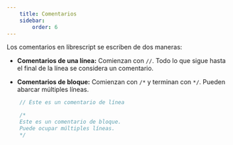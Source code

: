 ```yaml
---
    title: Comentarios
    sidebar:
        order: 6
---
```


Los comentarios en librescript se escriben de dos maneras:

* **Comentarios de una línea:** Comienzan con `//`. Todo lo que sigue hasta el final de la línea se considera un comentario.  

* **Comentarios de bloque:** Comienzan con `/*` y terminan con `*/`. Pueden abarcar múltiples líneas.

```ts
    // Este es un comentario de línea

    /*  
    Este es un comentario de bloque.  
    Puede ocupar múltiples líneas.  
    */
```
